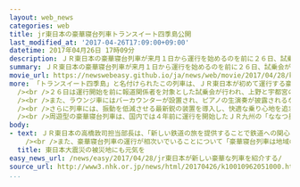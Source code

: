 ```yaml
---
layout: web_news
categories: web
title: jr東日本の豪華寝台列車トランスイート四季島公開
last_modified_at: '2017-04-26T17:09:00+09:00'
datetime: 2017年04月26日 17時09分
description: ＪＲ東日本の豪華寝台列車が来月１日から運行を始めるのを前に２６日、試乗会が行われ、実際の運行の様子が初めて公開されました。
summary: ＪＲ東日本の豪華寝台列車が来月１日から運行を始めるのを前に２６日、試乗会が行われ、実際の運行の様子が初めて公開されました。
movie_url: https://newswebeasy.github.io/ja/news/web/movie/2017/04/28/k10010962051000.mp4
more: 「トランスイート四季島」と名付けられたこの列車は、ＪＲ東日本が初めて運行する豪華寝台列車で、東京・上野を出発して東北や北海道などをめぐる周遊ツアーを専門に、来月１日から運行を始めます。<br
  /><br />２６日は運行開始を前に報道関係者を対象とした試乗会が行われ、上野と宇都宮の間の運行が公開されました。１０両編成の列車の先頭と最後尾は、天井まで窓が広がる展望車になっていて、乗客はゆったりとソファーに座って沿線の景色を眺めることができます。<br
  /><br />また、ラウンジ車にはバーカウンターが設置され、ピアノの生演奏が披露されるなか、オリジナルのカクテルが提供されます。<br /><br />２階建ての最高級の客室は、１階が寝室、２階が掘りごたつのついた和室になっていて、ひのきを使った風呂も備え付けられています。<br
  /><br />さらに列車には、振動を低減させる最新鋭の装置を導入し、快適な乗り心地を追求したということです。<br /><br />ＪＲ東日本によりますと、料金は最低３２万円から最高１１５万円と高額ですが、来年３月まですでに完売していて、運行初日の予約の倍率は７６倍だったということです。<br
  /><br />周遊型の豪華寝台列車は、国内では４年前に運行を開始したＪＲ九州の「ななつ星」に続いて２例目で、ＪＲ西日本もことし６月に中国地方をめぐる列車の運行を始める予定です。
body:
- text: ＪＲ東日本の高橋敦司担当部長は、「新しい鉄道の旅を提供することで鉄道への関心を高めるとともに、東日本大震災からの復興を遂げつつある被災地の皆様にも、この列車が走ることで元気を与えたい」と述べました。<br
    /><br />また、豪華寝台列車の運行が相次いでいることについて「豪華寝台列車は地域の魅力を高めていくという同じ考え方のものであり、各社で競い合うのではなく、みんなで一緒になって日本の観光や日本そのものを元気にしていきたい」と話していました。
  title: 東日本大震災の被災地にも元気を
easy_news_url: /news/easy/2017/04/28/jr東日本が新しい豪華な列車を紹介する/
source_url: http://www3.nhk.or.jp/news/html/20170426/k10010962051000.html
...
```

